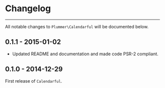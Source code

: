 # Changelog
-------

All notable changes to `Plummer\Calendarful` will be documented below.

## 0.1.1 - 2015-01-02

- Updated README and documentation and made code PSR-2 compliant.

## 0.1.0 - 2014-12-29

First release of `Calendarful`.